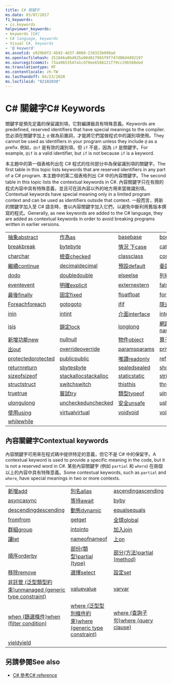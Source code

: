 ```yaml
---
title: C# 關鍵字
ms.date: 03/07/2017
f1_keywords:
- cs.keywords
helpviewer_keywords:
- keywords [C#]
- C# language, keywords
- Visual C#, keywords
- '@ keyword'
ms.assetid: e929b0f2-4b92-4d37-8060-23d323b098ad
ms.openlocfilehash: 251046a8bd825a90d817965f9f747d08d4492197
ms.sourcegitcommit: 73aa9653547a1cd70ee6586221f79cc29b588ebd
ms.translationtype: MT
ms.contentlocale: zh-TW
ms.lasthandoff: 04/23/2020
ms.locfileid: "82102030"
---
```

# <a name="c-keywords"></a><span data-ttu-id="d2f70-102">C# 關鍵字</span><span class="sxs-lookup"><span data-stu-id="d2f70-102">C# Keywords</span></span>

<span data-ttu-id="d2f70-103">關鍵字是預先定義的保留識別項，它對編譯器具有特殊意義。</span><span class="sxs-lookup"><span data-stu-id="d2f70-103">Keywords are predefined, reserved identifiers that have special meanings to the compiler.</span></span> <span data-ttu-id="d2f70-104">您必須在關鍵字加上 `@` 做為前置詞，才能將它們當做程式中的識別項使用。</span><span class="sxs-lookup"><span data-stu-id="d2f70-104">They cannot be used as identifiers in your program unless they include `@` as a prefix.</span></span> <span data-ttu-id="d2f70-105">例如，`@if` 是有效的識別項，但 `if` 不是，因為 `if` 是關鍵字。</span><span class="sxs-lookup"><span data-stu-id="d2f70-105">For example, `@if` is a valid identifier, but `if` is not because `if` is a keyword.</span></span>  
  
 <span data-ttu-id="d2f70-106">本主題中的第一個表格列出在 C# 程式的任何部分中為保留識別項的關鍵字。</span><span class="sxs-lookup"><span data-stu-id="d2f70-106">The first table in this topic lists keywords that are reserved identifiers in any part of a C# program.</span></span> <span data-ttu-id="d2f70-107">本主題中的第二個表格列出 C# 中的內容關鍵字。</span><span class="sxs-lookup"><span data-stu-id="d2f70-107">The second table in this topic lists the contextual keywords in C#.</span></span> <span data-ttu-id="d2f70-108">內容關鍵字只在有限的程式內容中具有特殊意義，並且可在該內容以外的地方用來當做識別項。</span><span class="sxs-lookup"><span data-stu-id="d2f70-108">Contextual keywords have special meaning only in a limited program context and can be used as identifiers outside that context.</span></span> <span data-ttu-id="d2f70-109">一般而言，將新的關鍵字加入至 C# 語言時，會以內容關鍵字加入它們，以避免中斷利用舊版本撰寫的程式。</span><span class="sxs-lookup"><span data-stu-id="d2f70-109">Generally, as new keywords are added to the C# language, they are added as contextual keywords in order to avoid breaking programs written in earlier versions.</span></span>  
  
|||||  
|---|---|---|---|  
|[<span data-ttu-id="d2f70-110">抽象</span><span class="sxs-lookup"><span data-stu-id="d2f70-110">abstract</span></span>](abstract.md)|[<span data-ttu-id="d2f70-111">作為</span><span class="sxs-lookup"><span data-stu-id="d2f70-111">as</span></span>](../operators/type-testing-and-cast.md#as-operator)|[<span data-ttu-id="d2f70-112">base</span><span class="sxs-lookup"><span data-stu-id="d2f70-112">base</span></span>](base.md)|[<span data-ttu-id="d2f70-113">bool</span><span class="sxs-lookup"><span data-stu-id="d2f70-113">bool</span></span>](../builtin-types/bool.md)|  
|[<span data-ttu-id="d2f70-114">break</span><span class="sxs-lookup"><span data-stu-id="d2f70-114">break</span></span>](break.md)|[<span data-ttu-id="d2f70-115">byte</span><span class="sxs-lookup"><span data-stu-id="d2f70-115">byte</span></span>](../builtin-types/integral-numeric-types.md)|[<span data-ttu-id="d2f70-116">情況 下</span><span class="sxs-lookup"><span data-stu-id="d2f70-116">case</span></span>](switch.md)|[<span data-ttu-id="d2f70-117">catch</span><span class="sxs-lookup"><span data-stu-id="d2f70-117">catch</span></span>](try-catch.md)|  
|[<span data-ttu-id="d2f70-118">char</span><span class="sxs-lookup"><span data-stu-id="d2f70-118">char</span></span>](../builtin-types/char.md)|[<span data-ttu-id="d2f70-119">檢查</span><span class="sxs-lookup"><span data-stu-id="d2f70-119">checked</span></span>](checked.md)|[<span data-ttu-id="d2f70-120">class</span><span class="sxs-lookup"><span data-stu-id="d2f70-120">class</span></span>](class.md)|[<span data-ttu-id="d2f70-121">const</span><span class="sxs-lookup"><span data-stu-id="d2f70-121">const</span></span>](const.md)|  
|[<span data-ttu-id="d2f70-122">繼續</span><span class="sxs-lookup"><span data-stu-id="d2f70-122">continue</span></span>](continue.md)|[<span data-ttu-id="d2f70-123">decimal</span><span class="sxs-lookup"><span data-stu-id="d2f70-123">decimal</span></span>](../builtin-types/floating-point-numeric-types.md)|[<span data-ttu-id="d2f70-124">預設</span><span class="sxs-lookup"><span data-stu-id="d2f70-124">default</span></span>](default.md)|[<span data-ttu-id="d2f70-125">委託</span><span class="sxs-lookup"><span data-stu-id="d2f70-125">delegate</span></span>](../builtin-types/reference-types.md)|  
|[<span data-ttu-id="d2f70-126">do</span><span class="sxs-lookup"><span data-stu-id="d2f70-126">do</span></span>](do.md)|[<span data-ttu-id="d2f70-127">double</span><span class="sxs-lookup"><span data-stu-id="d2f70-127">double</span></span>](../builtin-types/floating-point-numeric-types.md)|[<span data-ttu-id="d2f70-128">else</span><span class="sxs-lookup"><span data-stu-id="d2f70-128">else</span></span>](if-else.md)|[<span data-ttu-id="d2f70-129">列舉</span><span class="sxs-lookup"><span data-stu-id="d2f70-129">enum</span></span>](../builtin-types/enum.md)|  
|[<span data-ttu-id="d2f70-130">event</span><span class="sxs-lookup"><span data-stu-id="d2f70-130">event</span></span>](event.md)|[<span data-ttu-id="d2f70-131">明確</span><span class="sxs-lookup"><span data-stu-id="d2f70-131">explicit</span></span>](../operators/user-defined-conversion-operators.md)|[<span data-ttu-id="d2f70-132">extern</span><span class="sxs-lookup"><span data-stu-id="d2f70-132">extern</span></span>](extern.md)|[<span data-ttu-id="d2f70-133">false</span><span class="sxs-lookup"><span data-stu-id="d2f70-133">false</span></span>](../builtin-types/bool.md)|  
|[<span data-ttu-id="d2f70-134">最後</span><span class="sxs-lookup"><span data-stu-id="d2f70-134">finally</span></span>](try-finally.md)|[<span data-ttu-id="d2f70-135">固定</span><span class="sxs-lookup"><span data-stu-id="d2f70-135">fixed</span></span>](fixed-statement.md)|[<span data-ttu-id="d2f70-136">float</span><span class="sxs-lookup"><span data-stu-id="d2f70-136">float</span></span>](../builtin-types/floating-point-numeric-types.md)|[<span data-ttu-id="d2f70-137">for</span><span class="sxs-lookup"><span data-stu-id="d2f70-137">for</span></span>](for.md)|  
|[<span data-ttu-id="d2f70-138">Foreach</span><span class="sxs-lookup"><span data-stu-id="d2f70-138">foreach</span></span>](foreach-in.md)|[<span data-ttu-id="d2f70-139">goto</span><span class="sxs-lookup"><span data-stu-id="d2f70-139">goto</span></span>](goto.md)|[<span data-ttu-id="d2f70-140">if</span><span class="sxs-lookup"><span data-stu-id="d2f70-140">if</span></span>](if-else.md)|[<span data-ttu-id="d2f70-141">隱式</span><span class="sxs-lookup"><span data-stu-id="d2f70-141">implicit</span></span>](../operators/user-defined-conversion-operators.md)|  
|[<span data-ttu-id="d2f70-142">in</span><span class="sxs-lookup"><span data-stu-id="d2f70-142">in</span></span>](in.md)|[<span data-ttu-id="d2f70-143">int</span><span class="sxs-lookup"><span data-stu-id="d2f70-143">int</span></span>](../builtin-types/integral-numeric-types.md)|[<span data-ttu-id="d2f70-144">介面</span><span class="sxs-lookup"><span data-stu-id="d2f70-144">interface</span></span>](interface.md)|[<span data-ttu-id="d2f70-145">internal</span><span class="sxs-lookup"><span data-stu-id="d2f70-145">internal</span></span>](internal.md)|
|[<span data-ttu-id="d2f70-146">is</span><span class="sxs-lookup"><span data-stu-id="d2f70-146">is</span></span>](is.md)|[<span data-ttu-id="d2f70-147">鎖定</span><span class="sxs-lookup"><span data-stu-id="d2f70-147">lock</span></span>](lock-statement.md)|[<span data-ttu-id="d2f70-148">long</span><span class="sxs-lookup"><span data-stu-id="d2f70-148">long</span></span>](../builtin-types/integral-numeric-types.md)|[<span data-ttu-id="d2f70-149">網路中</span><span class="sxs-lookup"><span data-stu-id="d2f70-149">namespace</span></span>](namespace.md)|
|[<span data-ttu-id="d2f70-150">新增功能</span><span class="sxs-lookup"><span data-stu-id="d2f70-150">new</span></span>](../operators/new-operator.md)|[<span data-ttu-id="d2f70-151">null</span><span class="sxs-lookup"><span data-stu-id="d2f70-151">null</span></span>](null.md)|[<span data-ttu-id="d2f70-152">物件</span><span class="sxs-lookup"><span data-stu-id="d2f70-152">object</span></span>](../builtin-types/reference-types.md)|[<span data-ttu-id="d2f70-153">算子</span><span class="sxs-lookup"><span data-stu-id="d2f70-153">operator</span></span>](../operators/operator-overloading.md)|
|[<span data-ttu-id="d2f70-154">出</span><span class="sxs-lookup"><span data-stu-id="d2f70-154">out</span></span>](out.md)|[<span data-ttu-id="d2f70-155">override</span><span class="sxs-lookup"><span data-stu-id="d2f70-155">override</span></span>](override.md)|[<span data-ttu-id="d2f70-156">params</span><span class="sxs-lookup"><span data-stu-id="d2f70-156">params</span></span>](params.md)|[<span data-ttu-id="d2f70-157">private</span><span class="sxs-lookup"><span data-stu-id="d2f70-157">private</span></span>](private.md)|
|[<span data-ttu-id="d2f70-158">protected</span><span class="sxs-lookup"><span data-stu-id="d2f70-158">protected</span></span>](protected.md)|[<span data-ttu-id="d2f70-159">public</span><span class="sxs-lookup"><span data-stu-id="d2f70-159">public</span></span>](public.md)|[<span data-ttu-id="d2f70-160">唯讀</span><span class="sxs-lookup"><span data-stu-id="d2f70-160">readonly</span></span>](readonly.md)|[<span data-ttu-id="d2f70-161">ref</span><span class="sxs-lookup"><span data-stu-id="d2f70-161">ref</span></span>](ref.md)|
|[<span data-ttu-id="d2f70-162">return</span><span class="sxs-lookup"><span data-stu-id="d2f70-162">return</span></span>](return.md)|[<span data-ttu-id="d2f70-163">sbyte</span><span class="sxs-lookup"><span data-stu-id="d2f70-163">sbyte</span></span>](../builtin-types/integral-numeric-types.md)|[<span data-ttu-id="d2f70-164">sealed</span><span class="sxs-lookup"><span data-stu-id="d2f70-164">sealed</span></span>](sealed.md)|[<span data-ttu-id="d2f70-165">short</span><span class="sxs-lookup"><span data-stu-id="d2f70-165">short</span></span>](../builtin-types/integral-numeric-types.md)||
[<span data-ttu-id="d2f70-166">sizeof</span><span class="sxs-lookup"><span data-stu-id="d2f70-166">sizeof</span></span>](../operators/sizeof.md)|[<span data-ttu-id="d2f70-167">stackalloc</span><span class="sxs-lookup"><span data-stu-id="d2f70-167">stackalloc</span></span>](../operators/stackalloc.md)|[<span data-ttu-id="d2f70-168">static</span><span class="sxs-lookup"><span data-stu-id="d2f70-168">static</span></span>](static.md)|[<span data-ttu-id="d2f70-169">string</span><span class="sxs-lookup"><span data-stu-id="d2f70-169">string</span></span>](../builtin-types/reference-types.md)|
|[<span data-ttu-id="d2f70-170">struct</span><span class="sxs-lookup"><span data-stu-id="d2f70-170">struct</span></span>](../builtin-types/struct.md)|[<span data-ttu-id="d2f70-171">switch</span><span class="sxs-lookup"><span data-stu-id="d2f70-171">switch</span></span>](switch.md)|[<span data-ttu-id="d2f70-172">this</span><span class="sxs-lookup"><span data-stu-id="d2f70-172">this</span></span>](this.md)|[<span data-ttu-id="d2f70-173">throw</span><span class="sxs-lookup"><span data-stu-id="d2f70-173">throw</span></span>](throw.md)|
|[<span data-ttu-id="d2f70-174">true</span><span class="sxs-lookup"><span data-stu-id="d2f70-174">true</span></span>](../builtin-types/bool.md)|[<span data-ttu-id="d2f70-175">嘗試</span><span class="sxs-lookup"><span data-stu-id="d2f70-175">try</span></span>](try-catch.md)|[<span data-ttu-id="d2f70-176">類型</span><span class="sxs-lookup"><span data-stu-id="d2f70-176">typeof</span></span>](../operators/type-testing-and-cast.md#typeof-operator)|[<span data-ttu-id="d2f70-177">uint</span><span class="sxs-lookup"><span data-stu-id="d2f70-177">uint</span></span>](../builtin-types/integral-numeric-types.md)|
|[<span data-ttu-id="d2f70-178">ulong</span><span class="sxs-lookup"><span data-stu-id="d2f70-178">ulong</span></span>](../builtin-types/integral-numeric-types.md)|[<span data-ttu-id="d2f70-179">unchecked</span><span class="sxs-lookup"><span data-stu-id="d2f70-179">unchecked</span></span>](unchecked.md)|[<span data-ttu-id="d2f70-180">安全</span><span class="sxs-lookup"><span data-stu-id="d2f70-180">unsafe</span></span>](unsafe.md)|[<span data-ttu-id="d2f70-181">ushort</span><span class="sxs-lookup"><span data-stu-id="d2f70-181">ushort</span></span>](../builtin-types/integral-numeric-types.md)|
|[<span data-ttu-id="d2f70-182">使用</span><span class="sxs-lookup"><span data-stu-id="d2f70-182">using</span></span>](using.md)|[<span data-ttu-id="d2f70-183">virtual</span><span class="sxs-lookup"><span data-stu-id="d2f70-183">virtual</span></span>](virtual.md)|[<span data-ttu-id="d2f70-184">void</span><span class="sxs-lookup"><span data-stu-id="d2f70-184">void</span></span>](../builtin-types/void.md)|[<span data-ttu-id="d2f70-185">volatile</span><span class="sxs-lookup"><span data-stu-id="d2f70-185">volatile</span></span>](volatile.md)|
|[<span data-ttu-id="d2f70-186">while</span><span class="sxs-lookup"><span data-stu-id="d2f70-186">while</span></span>](while.md)|

## <a name="contextual-keywords"></a><span data-ttu-id="d2f70-187">內容關鍵字</span><span class="sxs-lookup"><span data-stu-id="d2f70-187">Contextual keywords</span></span>

 <span data-ttu-id="d2f70-188">內容關鍵字可用來在程式碼中提供特定的意義，但它不是 C# 中的保留字。</span><span class="sxs-lookup"><span data-stu-id="d2f70-188">A contextual keyword is used to provide a specific meaning in the code, but it is not a reserved word in C#.</span></span> <span data-ttu-id="d2f70-189">某些內容關鍵字 (例如 `partial` 和 `where`) 在兩個以上的內容中具有特殊意義。</span><span class="sxs-lookup"><span data-stu-id="d2f70-189">Some contextual keywords, such as `partial` and `where`, have special meanings in two or more contexts.</span></span>  
  
||||  
|---|---|---|  
|[<span data-ttu-id="d2f70-190">新增</span><span class="sxs-lookup"><span data-stu-id="d2f70-190">add</span></span>](add.md)|[<span data-ttu-id="d2f70-191">別名</span><span class="sxs-lookup"><span data-stu-id="d2f70-191">alias</span></span>](extern-alias.md)|[<span data-ttu-id="d2f70-192">ascending</span><span class="sxs-lookup"><span data-stu-id="d2f70-192">ascending</span></span>](ascending.md)|
|[<span data-ttu-id="d2f70-193">async</span><span class="sxs-lookup"><span data-stu-id="d2f70-193">async</span></span>](async.md)|[<span data-ttu-id="d2f70-194">等待</span><span class="sxs-lookup"><span data-stu-id="d2f70-194">await</span></span>](../operators/await.md)|[<span data-ttu-id="d2f70-195">by</span><span class="sxs-lookup"><span data-stu-id="d2f70-195">by</span></span>](by.md)|
|[<span data-ttu-id="d2f70-196">descending</span><span class="sxs-lookup"><span data-stu-id="d2f70-196">descending</span></span>](descending.md)|[<span data-ttu-id="d2f70-197">動態</span><span class="sxs-lookup"><span data-stu-id="d2f70-197">dynamic</span></span>](../builtin-types/reference-types.md)|[<span data-ttu-id="d2f70-198">equals</span><span class="sxs-lookup"><span data-stu-id="d2f70-198">equals</span></span>](equals.md)|
|[<span data-ttu-id="d2f70-199">from</span><span class="sxs-lookup"><span data-stu-id="d2f70-199">from</span></span>](from-clause.md)|[<span data-ttu-id="d2f70-200">get</span><span class="sxs-lookup"><span data-stu-id="d2f70-200">get</span></span>](get.md)|[<span data-ttu-id="d2f70-201">全球</span><span class="sxs-lookup"><span data-stu-id="d2f70-201">global</span></span>](../operators/namespace-alias-qualifier.md)|
|[<span data-ttu-id="d2f70-202">群組</span><span class="sxs-lookup"><span data-stu-id="d2f70-202">group</span></span>](group-clause.md)|[<span data-ttu-id="d2f70-203">into</span><span class="sxs-lookup"><span data-stu-id="d2f70-203">into</span></span>](into.md)|[<span data-ttu-id="d2f70-204">加入</span><span class="sxs-lookup"><span data-stu-id="d2f70-204">join</span></span>](join-clause.md)|
|[<span data-ttu-id="d2f70-205">讓</span><span class="sxs-lookup"><span data-stu-id="d2f70-205">let</span></span>](let-clause.md)|[<span data-ttu-id="d2f70-206">nameof</span><span class="sxs-lookup"><span data-stu-id="d2f70-206">nameof</span></span>](../operators/nameof.md)|[<span data-ttu-id="d2f70-207">上</span><span class="sxs-lookup"><span data-stu-id="d2f70-207">on</span></span>](on.md)|
|[<span data-ttu-id="d2f70-208">順序</span><span class="sxs-lookup"><span data-stu-id="d2f70-208">orderby</span></span>](orderby-clause.md)|[<span data-ttu-id="d2f70-209">部份(類型)</span><span class="sxs-lookup"><span data-stu-id="d2f70-209">partial (type)</span></span>](partial-type.md)|[<span data-ttu-id="d2f70-210">部分(方法)</span><span class="sxs-lookup"><span data-stu-id="d2f70-210">partial (method)</span></span>](partial-method.md)|
|[<span data-ttu-id="d2f70-211">移除</span><span class="sxs-lookup"><span data-stu-id="d2f70-211">remove</span></span>](remove.md)|[<span data-ttu-id="d2f70-212">選擇</span><span class="sxs-lookup"><span data-stu-id="d2f70-212">select</span></span>](select-clause.md)|[<span data-ttu-id="d2f70-213">設定</span><span class="sxs-lookup"><span data-stu-id="d2f70-213">set</span></span>](set.md)|
|[<span data-ttu-id="d2f70-214">非託管 (泛型類型約束)</span><span class="sxs-lookup"><span data-stu-id="d2f70-214">unmanaged (generic type constraint)</span></span>](where-generic-type-constraint.md)|[<span data-ttu-id="d2f70-215">value</span><span class="sxs-lookup"><span data-stu-id="d2f70-215">value</span></span>](value.md)|[<span data-ttu-id="d2f70-216">var</span><span class="sxs-lookup"><span data-stu-id="d2f70-216">var</span></span>](var.md)|
|[<span data-ttu-id="d2f70-217">when (篩選條件)</span><span class="sxs-lookup"><span data-stu-id="d2f70-217">when (filter condition)</span></span>](when.md)|[<span data-ttu-id="d2f70-218">where (泛型型別條件約束)</span><span class="sxs-lookup"><span data-stu-id="d2f70-218">where (generic type constraint)</span></span>](where-generic-type-constraint.md)|[<span data-ttu-id="d2f70-219">where (查詢子句)</span><span class="sxs-lookup"><span data-stu-id="d2f70-219">where (query clause)</span></span>](where-clause.md)|
|[<span data-ttu-id="d2f70-220">yield</span><span class="sxs-lookup"><span data-stu-id="d2f70-220">yield</span></span>](yield.md)| | |
  
## <a name="see-also"></a><span data-ttu-id="d2f70-221">另請參閱</span><span class="sxs-lookup"><span data-stu-id="d2f70-221">See also</span></span>

- [<span data-ttu-id="d2f70-222">C# 參考</span><span class="sxs-lookup"><span data-stu-id="d2f70-222">C# reference</span></span>](../index.md)
